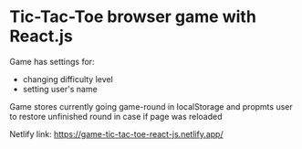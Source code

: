 # Tic-Tac-Toe browser game with React.js

Game has settings for:
- changing difficulty level
- setting user's name

Game stores currently going game-round in localStorage and propmts user to restore unfinished round in case if page was reloaded

Netlify link: https://game-tic-tac-toe-react-js.netlify.app/
